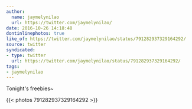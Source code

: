 ```yaml
---
author:
  name: jaymelynilao
  url: https://twitter.com/jaymelynilao/
date: 2016-10-26 14:18:48
dontinlinephotos: true
like_of: https://twitter.com/jaymelynilao/status/791282937329164292/
source: twitter
syndicated:
- type: twitter
  url: https://twitter.com/jaymelynilao/status/791282937329164292/
tags:
- jaymelynilao
---
```


Tonight's freebies~ 

{{< photos 791282937329164292 >}}